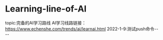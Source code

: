 # Learning-line-of-AI
topic:完备的AI学习路线
AI学习线路链接：https://www.echenshe.com/trends/ai/learnai.html
2022-1-9:测试push命令----

